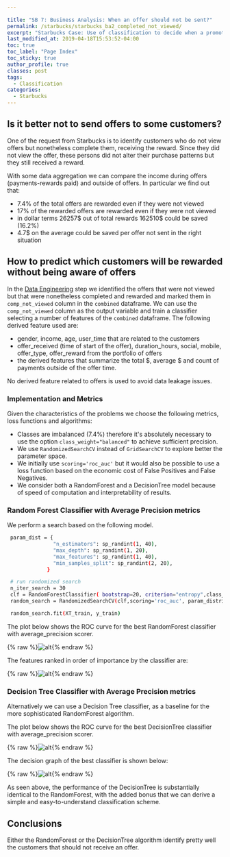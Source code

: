 ```yaml
---
  
title: "SB 7: Business Analysis: When an offer should not be sent?"
permalink: /starbucks/starbucks_ba2_completed_not_viewed/
excerpt: "Starbucks Case: Use of classification to decide when a promotional offer should not be sent."
last_modified_at: 2019-04-18T15:53:52-04:00
toc: true
toc_label: "Page Index"
toc_sticky: true
author_profile: true
classes: post
tags:
  - Classification
categories:
  - Starbucks 
---
```



## Is it better not to send offers to some customers?


One of the request from Starbucks is to identify customers who do not view offers but nonetheless complete them, receiving the reward.
Since they did not view the offer, these persons did not alter their purchase patterns but they still received a reward.


With some data aggregation we can compare the income during offers (payments-rewards paid) and outside of offers.
In particular we find out that:
* 7.4% of the total offers are rewarded even if they were not viewed
* 17% of the rewarded offers are rewarded even if they were not viewed
* in dollar terms 26257$ out of total rewards 162510$ could be saved (16.2%)
* 4.7$ on the average could be saved per offer not sent in the right situation


## How to predict which customers will be rewarded without being aware of offers

In the [Data Engineering](/starbucks/starbucks_data_engineering/) step we identified the offers that were not viewed but that were nonetheless completed and rewarded and marked them in `comp_not_viewed` column in the `combined` dataframe.
We can use the `comp_not_viewed` column as the output variable and train a classifier selecting a number of features of the `combined` dataframe.
The following derived feature used are:
* gender, income, age, user_time that are related to the customers
* offer_received (time of start of the offer), duration_hours, social, mobile, offer_type, offer_reward from the portfolio of offers
* the derived features that summarize the total $, average $ and count of payments outside of the offer time. 

No derived feature related to offers is used to avoid data leakage issues.


### Implementation and Metrics

Given the characteristics of the problems we choose the following metrics, loss functions and algorithms:
* Classes are imbalanced (7.4%) therefore it's absolutely necessary to use the option `class_weight="balanced"` to achieve sufficient precision.
* We use `RandomizedSearchCV` instead of `GridSearchCV` to explore better the parameter space.
* We initially use `scoring='roc_auc'` but it would also be possible to use a loss function based on the economic cost of False Positives and False Negatives.
* We consider both a RandomForest and a DecisionTree model because of speed of computation and interpretability of results.

### Random Forest Classifier with Average Precision metrics

We perform a search based on the following model.

   ```bash
	param_dist = {
				  "n_estimators": sp_randint(1, 40),
				  "max_depth": sp_randint(1, 20),
				  "max_features": sp_randint(1, 40),
				  "min_samples_split": sp_randint(2, 20),
				}

	# run randomized search
	n_iter_search = 30
	clf = RandomForestClassifier( bootstrap=20, criterion="entropy",class_weight="balanced")
	random_search = RandomizedSearchCV(clf,scoring='roc_auc', param_distributions=param_dist,  cv=5, iid=False,  n_iter=n_iter_search)

	random_search.fit(XT_train, y_train)
   ```


The plot below shows the ROC curve for the best RandomForest classifier with average_precision scorer.

{% raw %}![alt](/assets/starbucks/BA2_auc.png){% endraw %}

The features ranked in order of importance by the classifier are:

{% raw %}![alt](/assets/starbucks/BA2_feat_imp.png){% endraw %}


### Decision Tree Classifier with Average Precision metrics

Alternatively we can use a Decision Tree classifier, as a baseline for the more sophisticated RandomForest algorithm.

The plot below shows the ROC curve for the best DecisionTree classifier with average_precision scorer.

{% raw %}![alt](/assets/starbucks/BA2_auc_dt.png){% endraw %}

The decision graph of the best classifier is shown below:

{% raw %}![alt](/assets/starbucks/BA2_dt_graph.png){% endraw %}

As seen above, the performance of the DecisionTree is substantially identical to the RandomForest, with the added bonus that we can derive a simple and easy-to-understand classification scheme.


## Conclusions

Either the RandomForest or the DecisionTree algorithm identify pretty well the customers that should not receive an offer.

